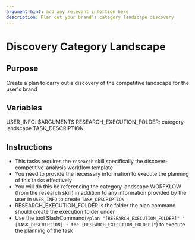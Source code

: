 ```yaml
---
argument-hint: add any relevant infortion here
description: Plan out your brand's category landscape discovery
---
```

# Discovery Category Landscape

## Purpose

Create a plan to carry out a discovery of the competitive landscape for the user's brand

## Variables 
USER_INFO: $ARGUMENTS
RESEARCH_EXECUTION_FOLDER: category-landscape
TASK_DESCRIPTION


## Instructions

- This tasks requires the `research` skill specifically the discover-competitive-analysis workflow template
- You need to provide the necessary information to execute the planning of this tasks effectively
- You will do this be referencing the category landscape WORFKLOW (from the research skill) in addition to any information provided by the user in `USER_INFO` to create `TASK_DESCRIPTION`
- RESEARCH_EXECUTION_FOLDER is the folder the plan command should create the execution folder under
- Use the tool SlashCommand(`/plan "[RESEARCH_EXECUTION_FOLDER]" "[TASK_DESCRIPTION] + the [RESEARCH_EXECUTION_FOLDER]"`) to execute the planning of the task